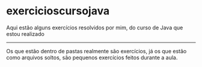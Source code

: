# exercicioscursojava
<p> Aqui estão alguns exercícios resolvidos por mim, do curso de Java que estou realizado <p/>
<hr>
<p> Os que estão dentro de pastas realmente são exercícios, já os que estão como arquivos soltos, são pequenos exercícios feitos durante a aula.<p/>
